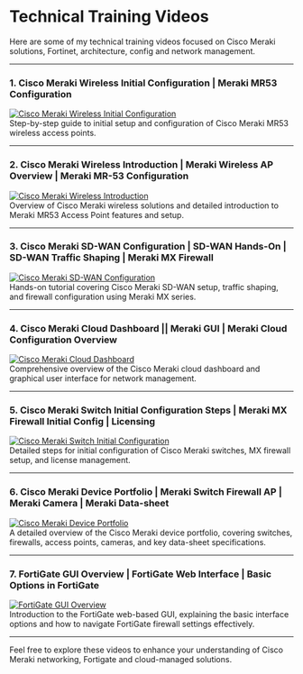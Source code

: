 # Technical Training Videos

Here are some of my technical training videos focused on Cisco Meraki solutions, Fortinet, architecture, config and network management.

---

### 1. Cisco Meraki Wireless Initial Configuration | Meraki MR53 Configuration  
[![Cisco Meraki Wireless Initial Configuration](https://img.youtube.com/vi/YPWlCP3j2N4/0.jpg)](https://youtu.be/YPWlCP3j2N4?si=8G-p3buoBkuv8KuN)  
Step-by-step guide to initial setup and configuration of Cisco Meraki MR53 wireless access points.

---

### 2. Cisco Meraki Wireless Introduction | Meraki Wireless AP Overview | Meraki MR-53 Configuration  
[![Cisco Meraki Wireless Introduction](https://img.youtube.com/vi/dB6-nfVL5vk/0.jpg)](https://youtu.be/dB6-nfVL5vk?si=XKaYItoME0m-aKVH)  
Overview of Cisco Meraki wireless solutions and detailed introduction to Meraki MR53 Access Point features and setup.

---

### 3. Cisco Meraki SD-WAN Configuration | SD-WAN Hands-On | SD-WAN Traffic Shaping | Meraki MX Firewall  
[![Cisco Meraki SD-WAN Configuration](https://img.youtube.com/vi/_139hcMVZic/0.jpg)](https://youtu.be/_139hcMVZic?si=oBf-TUqStD5h0d22)  
Hands-on tutorial covering Cisco Meraki SD-WAN setup, traffic shaping, and firewall configuration using Meraki MX series.

---

### 4. Cisco Meraki Cloud Dashboard || Meraki GUI | Meraki Cloud Configuration Overview  
[![Cisco Meraki Cloud Dashboard](https://img.youtube.com/vi/jaVlCUqQpsM/0.jpg)](https://youtu.be/jaVlCUqQpsM?si=2Hyp-P2Uuxcd0-dW)  
Comprehensive overview of the Cisco Meraki cloud dashboard and graphical user interface for network management.

---

### 5. Cisco Meraki Switch Initial Configuration Steps | Meraki MX Firewall Initial Config | Licensing  
[![Cisco Meraki Switch Initial Configuration](https://img.youtube.com/vi/j4JIAREN9DQ/0.jpg)](https://youtu.be/j4JIAREN9DQ?si=jbyfrQ51NJS-D-3c)  
Detailed steps for initial configuration of Cisco Meraki switches, MX firewall setup, and license management.

---

### 6. Cisco Meraki Device Portfolio | Meraki Switch Firewall AP | Meraki Camera | Meraki Data-sheet  
[![Cisco Meraki Device Portfolio](https://img.youtube.com/vi/BJcdN6dZhT0/0.jpg)](https://www.youtube.com/watch?v=BJcdN6dZhT0)  
A detailed overview of the Cisco Meraki device portfolio, covering switches, firewalls, access points, cameras, and key data-sheet specifications.

---

### 7. FortiGate GUI Overview | FortiGate Web Interface | Basic Options in FortiGate  
[![FortiGate GUI Overview](https://img.youtube.com/vi/3EbZHZa4h48/0.jpg)](https://www.youtube.com/watch?v=3EbZHZa4h48)  
Introduction to the FortiGate web-based GUI, explaining the basic interface options and how to navigate FortiGate firewall settings effectively.


---

Feel free to explore these videos to enhance your understanding of Cisco Meraki networking, Fortigate and cloud-managed solutions.
